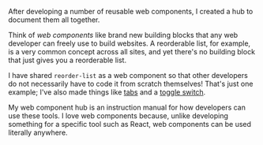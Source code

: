 After developing a number of reusable web components, I created a hub to document them all together.

Think of <dfn>web components</dfn> like brand new building blocks that any web developer can freely use to build websites. A reorderable list, for example, is a very common concept across all sites, and yet there's no building block that just gives you a reorderable list.

I have shared `reorder-list` as a web component so that other developers do not necessarily have to code it from scratch themselves! That's just one example; I've also made things like [tabs](https://auroratide.github.io/web-components/tab-list) and a [toggle switch](https://auroratide.github.io/web-components/toggle-switch).

My web component hub is an instruction manual for how developers can use these tools. I love web components because, unlike developing something for a specific tool such as React, web components can be used literally anywhere.
